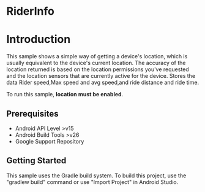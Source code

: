 # RiderInfo

Introduction
============

This sample shows a simple way of getting a device's location, which
is usually equivalent to the device's current location.
The accuracy of the location returned is based on the location
permissions you've requested and the location sensors that are currently active
for the device.
Stores the data Rider speed,Max speed and avg speed,and ride distance and ride time.

To run this sample, **location must be enabled**.

Prerequisites
--------------

- Android API Level >v15
- Android Build Tools >v26
- Google Support Repository

Getting Started
---------------

This sample uses the Gradle build system. To build this project, use the
"gradlew build" command or use "Import Project" in Android Studio.
